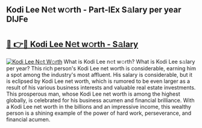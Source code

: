 ## Kodi Lee N𝚎t w𝚘rth - Part-IEx S𝚊lary per year DIJFe

# <h2><a href="http://gc21qtl.nevu.top/?p=Kodi+Lee">🔗 👉🔴 Kodi Lee N𝚎t w𝚘rth - S𝚊lary</a></h2>

[![Kodi Lee N𝚎t W𝚘rth](https://i.imgur.com/Oavwk0R.jpeg)](http://gc21qtl.nevu.top/?p=Kodi+Lee)
What is Kodi Lee n𝚎t w𝚘rth? What is Kodi Lee s𝚊lary per year?
This rich person's Kodi Lee net worth is considerable, earning him a spot among the industry's most affluent. His salary is considerable, but it is eclipsed by Kodi Lee net worth, which is rumored to be even larger as a result of his various business interests and valuable real estate investments. This prosperous man, whose Kodi Lee net worth is among the highest globally, is celebrated for his business acumen and financial brilliance. With a Kodi Lee net worth in the billions and an impressive income, this wealthy person is a shining example of the power of hard work, perseverance, and financial acumen.
